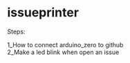 # issueprinter

Steps:

1_How to connect arduino_zero to github <br/>
2_Make a led blink when open an issue

